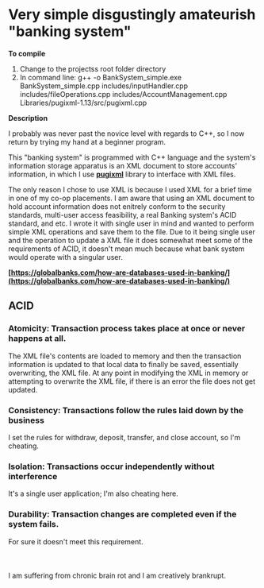 <h1>Very simple disgustingly amateurish "banking system"</h1>

**To compile**
1. Change to the projectss root folder directory
2. In command line: g++ -o BankSystem_simple.exe BankSystem_simple.cpp includes/inputHandler.cpp includes/fileOperations.cpp includes/AccountManagement.cpp Libraries/pugixml-1.13/src/pugixml.cpp

**Description**

I probably was never past the novice level with regards to C++, so I now return by trying my hand at a beginner program. 

This "banking system" is programmed with C++ language and the system's information storage apparatus is an XML document to store accounts' information, in which I use **[pugixml](https://pugixml.org/)** library to interface with XML files. 

The only reason I chose to use XML is because I used XML for a brief time in one of my co-op placements. I am aware that using an XML document to hold account information does not enitrely conform to the security standards, multi-user access feasibility, a real Banking system's ACID standard, and etc. I wrote it with single user in mind and wanted to perform simple XML operations and save them to the file. Due to it being single user and the operation to update a XML file it does somewhat meet some of the requirements of ACID, it doesn't mean much because what bank system would operate with a singular user.

**[https://globalbanks.com/how-are-databases-used-in-banking/](https://globalbanks.com/how-are-databases-used-in-banking/)**
<h2>ACID</h2>
<h3>Atomicity: Transaction process takes place at once or never happens at all.</h3>
The XML file's contents are loaded to memory and then the transaction information is updated to that local data to finally be saved, essentially overwriting, the XML file. At any point in modifying the XML in memory or attempting to overwrite the XML file, if there is an error the file does not get updated.

<h3>Consistency: Transactions follow the rules laid down by the business</h3>
I set the rules for withdraw, deposit, transfer, and close account, so I'm cheating.

<h3>Isolation: Transactions occur independently without interference</h3>
It's a single user application; I'm also cheating here.

<h3>Durability: Transaction changes are completed even if the system fails.</h3>
For sure it doesn't meet this requirement.
<br><br><br><br>
I am suffering from chronic brain rot and I am creatively brankrupt.
